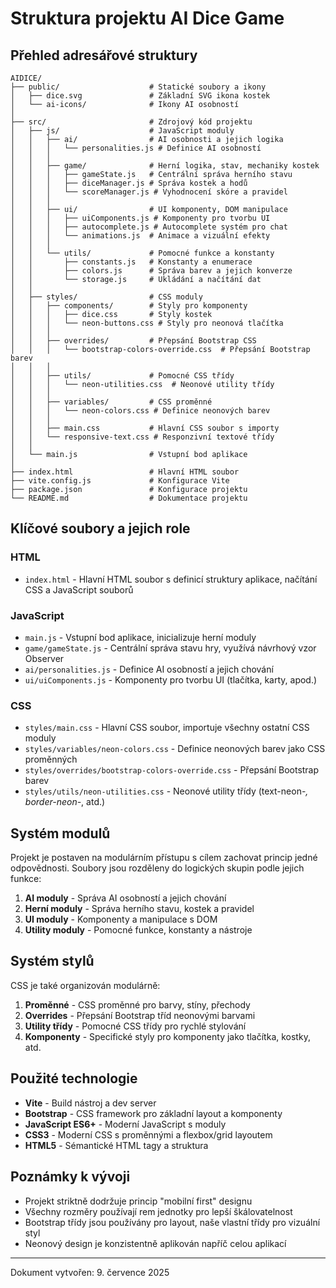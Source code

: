 # Struktura projektu AI Dice Game

## Přehled adresářové struktury

```
AIDICE/
├── public/                    # Statické soubory a ikony
│   ├── dice.svg               # Základní SVG ikona kostek
│   └── ai-icons/              # Ikony AI osobností
│
├── src/                       # Zdrojový kód projektu
│   ├── js/                    # JavaScript moduly
│   │   ├── ai/                # AI osobnosti a jejich logika
│   │   │   └── personalities.js # Definice AI osobností
│   │   │
│   │   ├── game/              # Herní logika, stav, mechaniky kostek
│   │   │   ├── gameState.js   # Centrální správa herního stavu
│   │   │   ├── diceManager.js # Správa kostek a hodů
│   │   │   └── scoreManager.js # Vyhodnocení skóre a pravidel
│   │   │
│   │   ├── ui/                # UI komponenty, DOM manipulace
│   │   │   ├── uiComponents.js # Komponenty pro tvorbu UI
│   │   │   ├── autocomplete.js # Autocomplete systém pro chat
│   │   │   └── animations.js  # Animace a vizuální efekty
│   │   │
│   │   └── utils/             # Pomocné funkce a konstanty
│   │       ├── constants.js   # Konstanty a enumerace
│   │       ├── colors.js      # Správa barev a jejich konverze
│   │       └── storage.js     # Ukládání a načítání dat
│   │
│   ├── styles/                # CSS moduly
│   │   ├── components/        # Styly pro komponenty
│   │   │   ├── dice.css       # Styly kostek
│   │   │   └── neon-buttons.css # Styly pro neonová tlačítka
│   │   │
│   │   ├── overrides/         # Přepsání Bootstrap CSS
│   │   │   └── bootstrap-colors-override.css  # Přepsání Bootstrap barev
│   │   │
│   │   ├── utils/             # Pomocné CSS třídy
│   │   │   └── neon-utilities.css  # Neonové utility třídy
│   │   │
│   │   ├── variables/         # CSS proměnné
│   │   │   └── neon-colors.css # Definice neonových barev
│   │   │
│   │   ├── main.css           # Hlavní CSS soubor s importy
│   │   └── responsive-text.css # Responzivní textové třídy
│   │
│   └── main.js                # Vstupní bod aplikace
│
├── index.html                 # Hlavní HTML soubor
├── vite.config.js             # Konfigurace Vite
├── package.json               # Konfigurace projektu
└── README.md                  # Dokumentace projektu
```

## Klíčové soubory a jejich role

### HTML

- `index.html` - Hlavní HTML soubor s definicí struktury aplikace, načítání CSS a JavaScript souborů

### JavaScript

- `main.js` - Vstupní bod aplikace, inicializuje herní moduly
- `game/gameState.js` - Centrální správa stavu hry, využívá návrhový vzor Observer
- `ai/personalities.js` - Definice AI osobností a jejich chování
- `ui/uiComponents.js` - Komponenty pro tvorbu UI (tlačítka, karty, apod.)

### CSS

- `styles/main.css` - Hlavní CSS soubor, importuje všechny ostatní CSS moduly
- `styles/variables/neon-colors.css` - Definice neonových barev jako CSS proměnných
- `styles/overrides/bootstrap-colors-override.css` - Přepsání Bootstrap barev
- `styles/utils/neon-utilities.css` - Neonové utility třídy (text-neon-*, border-neon-*, atd.)

## Systém modulů

Projekt je postaven na modulárním přístupu s cílem zachovat princip jedné odpovědnosti. Soubory jsou rozděleny do logických skupin podle jejich funkce:

1. **AI moduly** - Správa AI osobností a jejich chování
2. **Herní moduly** - Správa herního stavu, kostek a pravidel
3. **UI moduly** - Komponenty a manipulace s DOM
4. **Utility moduly** - Pomocné funkce, konstanty a nástroje

## Systém stylů

CSS je také organizován modulárně:

1. **Proměnné** - CSS proměnné pro barvy, stíny, přechody
2. **Overrides** - Přepsání Bootstrap tříd neonovými barvami
3. **Utility třídy** - Pomocné CSS třídy pro rychlé stylování
4. **Komponenty** - Specifické styly pro komponenty jako tlačítka, kostky, atd.

## Použité technologie

- **Vite** - Build nástroj a dev server
- **Bootstrap** - CSS framework pro základní layout a komponenty
- **JavaScript ES6+** - Moderní JavaScript s moduly
- **CSS3** - Moderní CSS s proměnnými a flexbox/grid layoutem
- **HTML5** - Sémantické HTML tagy a struktura

## Poznámky k vývoji

- Projekt striktně dodržuje princip "mobilní first" designu
- Všechny rozměry používají rem jednotky pro lepší škálovatelnost
- Bootstrap třídy jsou používány pro layout, naše vlastní třídy pro vizuální styl
- Neonový design je konzistentně aplikován napříč celou aplikací

---

Dokument vytvořen: 9. července 2025
